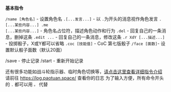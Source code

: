 <b>基本指令</b>

<code>/name [角色名]</code> - 设置角色名
<code>.[...发言...]</code> - 以 <code>.</code>为开头的消息视作角色发言
<code>.[...某些内容...] .me [...某些内容...]</code> - 角色名占位符，描述角色动作和行为
<code>.del</code> - 回复自己的一条消息，删掉这条
<code>.edit ...</code> - 回复自己的一条消息，修改这条
<code>.r XdY [...描述...]</code> - 投掷骰子，X或Y都可以省略
<code>.coc [技能值]</code> - CoC 第七版骰子
<code>/face [面数]</code>- 设置默认骰子面数（默认20面）

/save - 停止记录
/start - 重新开始记录

还有很多功能如战斗轮指示器、临时角色切换等，<a href="http://wiki.aleadea.com/index.php/Telegram_TRPG_%E6%9C%BA%E5%99%A8%E4%BA%BA%E6%8C%87%E4%BB%A4%E6%96%87%E6%A1%A3">请点击这里查看详细指令介绍</a>
请前往 https://log.paotuan.space/ 查看你的日志
为了输入方便，所有命令开头的 <code>.</code> 都可以用 <code>。</code> 代替